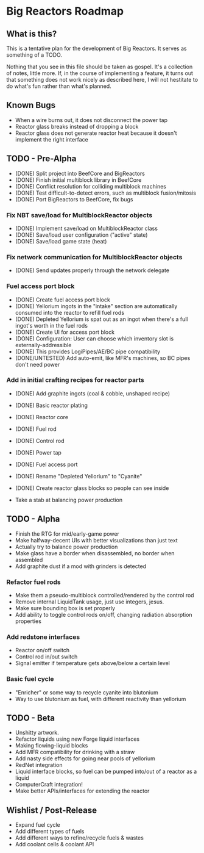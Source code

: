 Big Reactors Roadmap
====================

What is this?
-------------

This is a tentative plan for the development of Big Reactors. It serves as something of a TODO.

Nothing that you see in this file should be taken as gospel. It's a collection of notes, little more. If, in the course of implementing a feature, it turns out that something does not work nicely as described here, I will not hestitate to do what's fun rather than what's planned.

Known Bugs
----------
- When a wire burns out, it does not disconnect the power tap
- Reactor glass breaks instead of dropping a block
- Reactor glass does not generate reactor heat because it doesn't implement the right interface

TODO - Pre-Alpha
----------------
- (DONE) Split project into BeefCore and BigReactors
- (DONE) Finish initial multiblock library in BeefCore
- (DONE) Conflict resolution for colliding multiblock machines
- (DONE) Test difficult-to-detect errors, such as multiblock fusion/mitosis
- (DONE) Port BigReactors to BeefCore, fix bugs

### Fix NBT save/load for MultiblockReactor objects
- (DONE) Implement save/load on MultiblockReactor class
 - (DONE) Save/load user configuration ("active" state)
 - (DONE) Save/load game state (heat)

### Fix network communication for MultiblockReactor objects
- (DONE) Send updates properly through the network delegate

### Fuel access port block
- (DONE) Create fuel access port block
 - (DONE) Yellorium ingots in the "intake" section are automatically consumed into the reactor to refill fuel rods
 - (DONE) Depleted Yellorium is spat out as an ingot when there's a full ingot's worth in the fuel rods
- (DONE) Create UI for access port block
- (DONE) Configuration: User can choose which inventory slot is externally-addressible
 - (DONE) This provides LogiPipes/AE/BC pipe compatibility
- (DONE/UNTESTED) Add auto-emit, like MFR's machines, so BC pipes don't need power

### Add in initial crafting recipes for reactor parts
- (DONE) Add graphite ingots (coal & cobble, unshaped recipe)
- (DONE) Basic reactor plating
- (DONE) Reactor core
- (DONE) Fuel rod
- (DONE) Control rod
- (DONE) Power tap
- (DONE) Fuel access port
- (DONE) Rename "Depleted Yellorium" to "Cyanite"
- (DONE) Create reactor glass blocks so people can see inside

- Take a stab at balancing power production

TODO - Alpha
------------
- Finish the RTG for mid/early-game power
- Make halfway-decent UIs with better visualizations than just text
- Actually try to balance power production
- Make glass have a border when disassembled, no border when assembled
- Add graphite dust if a mod with grinders is detected

### Refactor fuel rods
- Make them a pseudo-multiblock controlled/rendered by the control rod
- Remove internal LiquidTank usage, just use integers, jesus.
- Make sure bounding box is set properly
- Add ability to toggle control rods on/off, changing radiation absorption properties

### Add redstone interfaces
- Reactor on/off switch
- Control rod in/out switch
- Signal emitter if temperature gets above/below a certain level

### Basic fuel cycle
- "Enricher" or some way to recycle cyanite into blutonium
- Way to use blutonium as fuel, with different reactivity than yellorium

TODO - Beta
-----------
- Unshitty artwork.
- Refactor liquids using new Forge liquid interfaces
- Making flowing-liquid blocks
 - Add MFR compatibility for drinking with a straw
 - Add nasty side effects for going near pools of yellorium
- RedNet integration
- Liquid interface blocks, so fuel can be pumped into/out of a reactor as a liquid
- ComputerCraft integration!
- Make better APIs/interfaces for extending the reactor

Wishlist / Post-Release
-----------------------

- Expand fuel cycle
 - Add different types of fuels
 - Add different ways to refine/recycle fuels & wastes
- Add coolant cells & coolant API
